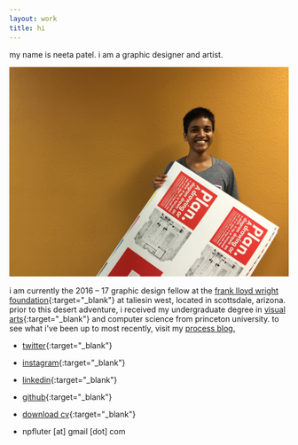 ```yaml
---
layout: work
title: hi
---
```


my name is neeta patel. i am a graphic designer and artist.

![me](/img/site/me.JPG)

i am currently the 2016 – 17 graphic design fellow at the [frank lloyd wright foundation](http://franklloydwright.org){:target="_blank"} at taliesin west, located in scottsdale, arizona. prior to this desert adventure, i received my undergraduate degree in [visual arts](http://vis.princeton.edu/){:target="_blank"} and computer science from princeton university. to see what i've been up to most recently, visit my [process blog.](/process)

* [twitter](http://twitter.com/npfluter){:target="_blank"}
* [instagram](http://instagram.com/npfluter/){:target="_blank"}
* [linkedin](https://www.linkedin.com/in/neetapatel17/){:target="_blank"}
* [github](https://github.com/neetapatel/){:target="_blank"}
* [download cv](/neeta_patel_cv.pdf){:target="_blank"}

* npfluter [at] gmail [dot] com
